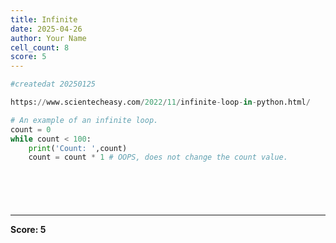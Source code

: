 ```yaml
---
title: Infinite
date: 2025-04-26
author: Your Name
cell_count: 8
score: 5
---
```


```python
#createdat 20250125
```


```python
https://www.scientecheasy.com/2022/11/infinite-loop-in-python.html/
```


```python
# An example of an infinite loop.
count = 0
while count < 100:
    print('Count: ',count)
    count = count * 1 # OOPS, does not change the count value.

```


```python

```


```python

```


```python

```


```python

```


```python

```


---
**Score: 5**